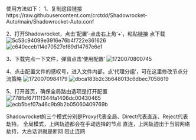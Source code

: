使用方法如下：
1、复制这段链接https://raw.githubusercontent.com/crctdd/Shadowrocket-Auto/main/Shadowrocket-Auto.conf


2、打开Shadowrocket，点击‘配置’-点击右上角‘+’，粘贴链接 点下载
![5c53c94099e3916e76b4f722e361626](https://github.com/crctdd/Shadowrocket-Auto/assets/105903283/06ad41e3-baf6-4aa1-b2a7-89257fbf0d67)
![c640eceb114d70527ef69d14767e6e1](https://github.com/crctdd/Shadowrocket-Auto/assets/105903283/f7969d06-c379-4e7b-9848-4ad8f2dfc460)


3、下载完点一下文件，弹窗点击‘使用配置’
![1720070800745](https://github.com/crctdd/Shadowrocket-Auto/assets/105903283/8573fdeb-1f5d-4c69-8751-1f037879f6fb)


4、点击配置文件的感叹号，进入文件内部，点‘代理分组’，可在这里修改节点分流策略
![1720070984179](https://github.com/crctdd/Shadowrocket-Auto/assets/105903283/6c5ba60e-42ad-4902-a1f9-78ec07323ff6)
![dbca183b2c3b648013c6dbec7058619](https://github.com/crctdd/Shadowrocket-Auto/assets/105903283/e6711f87-8182-4513-b769-30d4a80bd7cc)


5、打开首页，确保全局路由选项是打开配置
![778fbf67111f344fa1406dc00430465](https://github.com/crctdd/Shadowrocket-Auto/assets/105903283/6993a7ea-ee6c-4b5a-9c35-483462c34b46)
![ecb5bef07a46c9b9b2b05060409769b](https://github.com/crctdd/Shadowrocket-Auto/assets/105903283/2ee8131e-3529-48c6-8d82-b1ed4e08443f)

Shadowrocket的三个模式分别是Proxy代表全局、Direct代表直连、Reject代表劫持。
全局模式，上网轨迹都会在手动选择的节点
直连，上网轨迹出于当前网络
劫持，大白话讲就是断网 阻止连网
